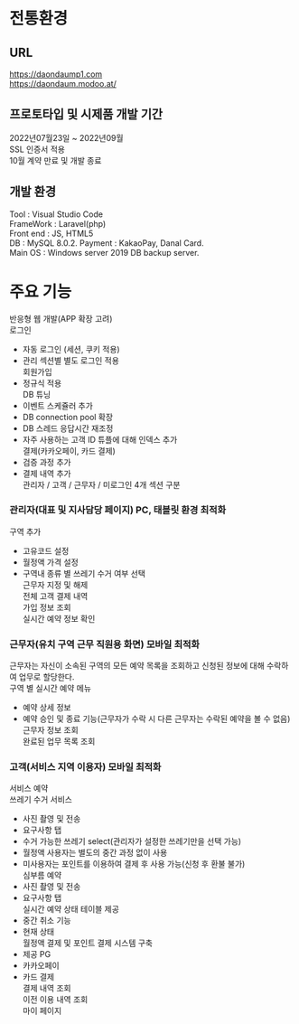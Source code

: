 # 전통환경
## URL
https://daondaump1.com  
https://daondaum.modoo.at/
## 프로토타입 및 시제품 개발 기간  
2022년07월23일 ~ 2022년09월  
SSL 인증서 적용  
10월 계약 만료 및 개발 종료  
## 개발 환경
Tool : Visual Studio Code  
FrameWork : Laravel(php)  
Front end : JS, HTML5  
DB : MySQL 8.0.2. 
Payment : KakaoPay, Danal Card.  
Main OS : Windows server 2019
DB backup server.  
# 주요 기능
반응형 웹 개발(APP 확장 고려)  
로그인  
+ 자동 로그인 (세션, 쿠키 적용)   
+ 관리 섹션별 별도 로그인 적용  
회원가입  
+ 정규식 적용   
DB 튜닝   
+ 이벤트 스케쥴러 추가  
+ DB connection pool 확장   
+ DB 스레드 응답시간 재조정   
+ 자주 사용하는 고객 ID 튜플에 대해 인덱스 추가   
결제(카카오페이, 카드 결제)   
+ 검증 과정 추가   
+ 결제 내역 추가  
관리자 / 고객 / 근무자 / 미로그인 4개 섹션 구분  
### 관리자(대표 및 지사담당 페이지) PC, 태블릿 환경 최적화  
구역 추가  
+ 고유코드 설정  
+ 월정액 가격 설정  
+ 구역내 종류 별 쓰레기 수거 여부 선택    
근무자 지정 및 해제  
전체 고객 결제 내역  
가입 정보 조회  
실시간 예약 정보 확인
### 근무자(유치 구역 근무 직원용 화면) 모바일 최적화   
근무자는 자신이 소속된 구역의 모든 예약 목록을 조회하고 신청된 정보에 대해 수락하여 업무로 할당한다.  
구역 별 실시간 예약 메뉴   
+ 예약 상세 정보  
+ 예약 승인 및 종료 기능(근무자가 수락 시 다른 근무자는 수락된 예약을 볼 수 없음)   
근무자 정보 조회   
완료된 업무 목록 조회    
### 고객(서비스 지역 이용자) 모바일 최적화
서비스 예약  
쓰레기 수거 서비스  
+ 사진 촬영 및 전송  
+ 요구사항 탭  
+ 수거 가능한 쓰레기 select(관리자가 설정한 쓰레기만을 선택 가능)  
+ 월정액 사용자는 별도의 중간 과정 없이 사용  
+ 미사용자는 포인트를 이용하여 결제 후 사용 가능(신청 후 환불 불가)  
심부름 예약  
+ 사진 촬영 및 전송  
+ 요구사항 탭  
실시간 예약 상태 테이블 제공  
+ 중간 취소 기능  
+ 현재 상태  
월정액 결제 및 포인트 결제 시스템 구축  
+ 제공 PG  
+ 카카오페이  
+ 카드 결제  
결제 내역 조회    
이전 이용 내역 조회  
마이 페이지  
